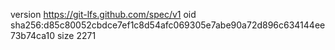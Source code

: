 version https://git-lfs.github.com/spec/v1
oid sha256:d85c80052cbdce7ef1c8d54afc069305e7abe90a72d896c634144ee73b74ca10
size 2271
